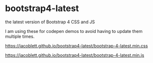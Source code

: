 # bootstrap4-latest
the latest version of Bootstrap 4 CSS and JS

I am using these for codepen demos to avoid having to update them multiple times.

https://jacoblett.github.io/bootstrap4-latest/bootstrap-4-latest.min.css

https://jacoblett.github.io/bootstrap4-latest/bootstrap-4-latest.min.js


